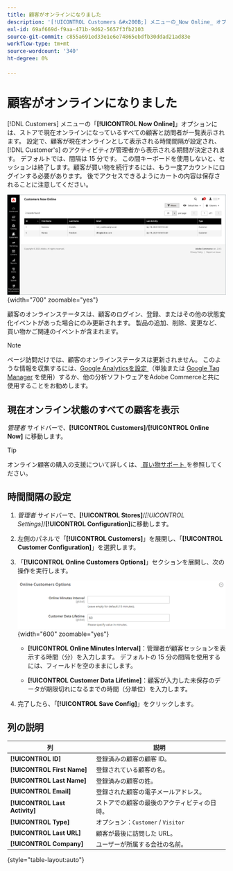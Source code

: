 ```yaml
---
title: 顧客がオンラインになりました
description: '[!UICONTROL Customers &#x200B;] メニューの_Now Online_ オプションには、ストアで現在オンラインになっているすべての顧客と訪問者が一覧表示されます。'
exl-id: 69af669d-f9aa-471b-9d62-5657f3fb2103
source-git-commit: c855a691ed33e1e6e74865ebdfb30ddad21ad83e
workflow-type: tm+mt
source-wordcount: '340'
ht-degree: 0%

---
```


# 顧客がオンラインになりました

[!DNL Customers] メニューの「**[!UICONTROL Now Online]**」オプションには、ストアで現在オンラインになっているすべての顧客と訪問者が一覧表示されます。 設定で、顧客が現在オンラインとして表示される時間間隔が設定され、[!DNL Customer's] のアクティビティが管理者から表示される期間が決定されます。 デフォルトでは、間隔は 15 分です。 この間キーボードを使用しないと、セッションは終了します。顧客が買い物を続行するには、もう一度アカウントにログインする必要があります。 後でアクセスできるようにカートの内容は保存されることに注意してください。

![ オンライン顧客 ](assets/customers-now-online.png){width="700" zoomable="yes"}

顧客のオンラインステータスは、顧客のログイン、登録、またはその他の状態変化イベントがあった場合にのみ更新されます。 製品の追加、削除、変更など、買い物かご関連のイベントが含まれます。

>[!NOTE]
>
>ページ訪問だけでは、顧客のオンラインステータスは更新されません。 このような情報を収集するには、[Google Analyticsを設定 ](../merchandising-promotions/google-analytics.md) （単独または [Google Tag Manager](../merchandising-promotions/google-tag-manager.md) を使用）するか、他の分析ソフトウェアをAdobe Commerceと共に使用することをお勧めします。

## 現在オンライン状態のすべての顧客を表示

_管理者_ サイドバーで、**[!UICONTROL Customers]**/**[!UICONTROL Online Now]** に移動します。

>[!TIP]
>
>オンライン顧客の購入の支援について詳しくは、[ 買い物サポート ](../stores-purchase/introduction.md#shopping-assistance) を参照してください。

## 時間間隔の設定

1. _管理者_ サイドバーで、**[!UICONTROL Stores]**/_[!UICONTROL Settings]_/**[!UICONTROL Configuration]**&#x200B;に移動します。

1. 左側のパネルで「**[!UICONTROL Customers]**」を展開し、「**[!UICONTROL Customer Configuration]**」を選択します。

1. 「**[!UICONTROL Online Customers Options]**」セクションを展開し、次の操作を実行します。

   ![ オンライン顧客オプション ](../configuration-reference/customers/assets/customer-configuration-online-customers-options.png){width="600" zoomable="yes"}

   - **[!UICONTROL Online Minutes Interval]**：管理者が顧客セッションを表示する時間（分）を入力します。 デフォルトの 15 分の間隔を使用するには、フィールドを空のままにします。

   - **[!UICONTROL Customer Data Lifetime]**：顧客が入力した未保存のデータが期限切れになるまでの時間（分単位）を入力します。

1. 完了したら、「**[!UICONTROL Save Config]**」をクリックします。

## 列の説明

| 列 | 説明 |
| --- | --- |
| **[!UICONTROL ID]** | 登録済みの顧客の顧客 ID。 |
| **[!UICONTROL First Name]** | 登録されている顧客の名。 |
| **[!UICONTROL Last Name]** | 登録済みの顧客の姓。 |
| **[!UICONTROL Email]** | 登録された顧客の電子メールアドレス。 |
| **[!UICONTROL Last Activity]** | ストアでの顧客の最後のアクティビティの日時。 |
| **[!UICONTROL Type]** | オプション：`Customer` / `Visitor` |
| **[!UICONTROL Last URL]** | 顧客が最後に訪問した URL。 |
| **[!UICONTROL Company]** | ユーザーが所属する会社の名前。 |

{style="table-layout:auto"}
